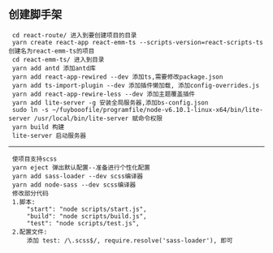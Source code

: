 ## 创建脚手架
     cd react-route/ 进入到要创建项目的目录
     yarn create react-app react-emm-ts --scripts-version=react-scripts-ts 创建名为react-emm-ts的项目
     cd react-emm-ts/ 进入到目录
     yarn add antd 添加antd库
     yarn add react-app-rewired --dev 添加ts,需要修改package.json
     yarn add ts-import-plugin --dev 添加插件懒加载, 添加config-overrides.js
     yarn add react-app-rewire-less --dev 添加主题覆盖插件
     yarn add lite-server -g 安装全局服务器,添加bs-config.json
     sudo ln -s ~/fuybooofile/programfile/node-v6.10.1-linux-x64/bin/lite-server /usr/local/bin/lite-server 赋命令权限
     yarn build 构建
     lite-server 启动服务器
   ***
     使项目支持scss
     yarn eject 弹出默认配置--准备进行个性化配置
     yarn add sass-loader --dev scss编译器
     yarn add node-sass --dev scss编译器
     修改部分代码
     1.脚本:
         "start": "node scripts/start.js",
         "build": "node scripts/build.js",
         "test": "node scripts/test.js",
     2.配置文件:
         添加 test: /\.scss$/, require.resolve('sass-loader'), 即可